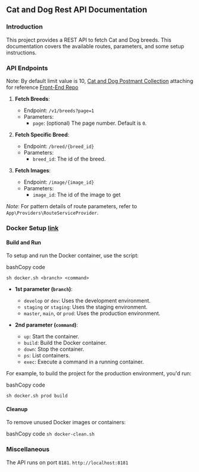 ## Cat and Dog Rest API Documentation

### Introduction

This project provides a REST API to fetch Cat and Dog breeds. This documentation covers the available routes, parameters, and some setup instructions.

### API Endpoints
Note: By default limit value is 10, [Cat and Dog Postmant Collection](https://documenter.getpostman.com/view/5578104/RWgqUxxh#c6f93ffe-4358-4969-a18e-e1e601791f09) attaching for reference
[Front-End Repo](https://github.com/taliffsss/Cat-Dog-REST-Web)

1.  **Fetch Breeds**:
    
    -   Endpoint: `/v1/breeds?page=1`
    -   Parameters:
        -   `page`: (optional) The page number. Default is `0`.
2.  **Fetch Specific Breed**:
    
    -   Endpoint:  `/breed/{breed_id}`
    -   Parameters:
        -   `breed_id`: The id of the breed.
3.  **Fetch Images**:
    
    -   Endpoint: `/image/{image_id}`
    -   Parameters:
        -   `image_id`: The id of the image to get

_Note_: For pattern details of route parameters, refer to `App\Providers\RouteServiceProvider`.

### Docker Setup [link](https://www.docker.com/products/docker-desktop/)

#### Build and Run

To setup and run the Docker container, use the script:

bashCopy code

`sh docker.sh <branch> <command>` 

-   **1st parameter (`branch`)**:
    
    -   `develop` or `dev`: Uses the development environment.
    -   `staging` or `staging`: Uses the staging environment.
    -   `master`, `main`, or `prod`: Uses the production environment.
-   **2nd parameter (`command`)**:
    
    -   `up`: Start the container.
    -   `build`: Build the Docker container.
    -   `down`: Stop the container.
    -   `ps`: List containers.
    -   `exec`: Execute a command in a running container.

For example, to build the project for the production environment, you'd run:

bashCopy code

`sh docker.sh prod build` 

#### Cleanup

To remove unused Docker images or containers:

bashCopy code
`sh docker-clean.sh` 

### Miscellaneous
The API runs on port `8181`.
`http://localhost:8181`
